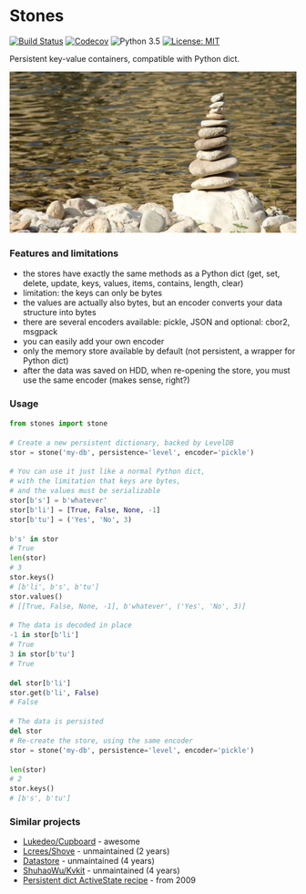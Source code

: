 
# Stones
[![Build Status](https://travis-ci.org/ShinyTrinkets/Stones.svg?branch=master)](https://travis-ci.org/ShinyTrinkets/Stones) [![Codecov](https://codecov.io/gh/ShinyTrinkets/Stones/branch/master/graph/badge.svg)](https://codecov.io/gh/ShinyTrinkets/Stones) ![Python 3.5](https://img.shields.io/badge/python-3.5-blue.svg) [![License: MIT](https://img.shields.io/badge/License-MIT-blue.svg)](https://opensource.org/licenses/MIT)

Persistent key-value containers, compatible with Python dict.

![Stones image](https://raw.githubusercontent.com/ShinyTrinkets/stones/master/images/stones-image.jpg)


### Features and limitations

- the stores have exactly the same methods as a Python dict (get, set, delete, update, keys, values, items, contains, length, clear)
- limitation: the keys can only be bytes
- the values are actually also bytes, but an encoder converts your data structure into bytes
- there are several encoders available: pickle, JSON and optional: cbor2, msgpack
- you can easily add your own encoder
- only the memory store available by default (not persistent, a wrapper for Python dict)
- after the data was saved on HDD, when re-opening the store, you must use the same encoder (makes sense, right?)


### Usage

```python
from stones import stone

# Create a new persistent dictionary, backed by LevelDB
stor = stone('my-db', persistence='level', encoder='pickle')

# You can use it just like a normal Python dict,
# with the limitation that keys are bytes,
# and the values must be serializable
stor[b's'] = b'whatever'
stor[b'li'] = [True, False, None, -1]
stor[b'tu'] = ('Yes', 'No', 3)

b's' in stor
# True
len(stor)
# 3
stor.keys()
# [b'li', b's', b'tu']
stor.values()
# [[True, False, None, -1], b'whatever', ('Yes', 'No', 3)]

# The data is decoded in place
-1 in stor[b'li']
# True
3 in stor[b'tu']
# True

del stor[b'li']
stor.get(b'li', False)
# False

# The data is persisted
del stor
# Re-create the store, using the same encoder
stor = stone('my-db', persistence='level', encoder='pickle')

len(stor)
# 2
stor.keys()
# [b's', b'tu']
```


### Similar projects

* [Lukedeo/Cupboard](https://github.com/lukedeo/Cupboard) - awesome
* [Lcrees/Shove](https://bitbucket.org/lcrees/shove) - unmaintained (2 years)
* [Datastore](https://github.com/datastore/datastore) - unmaintained (4 years)
* [ShuhaoWu/Kvkit](https://github.com/shuhaowu/kvkit) - unmaintained (4 years)
* [Persistent dict ActiveState recipe](https://code.activestate.com/recipes/576642) - from 2009
